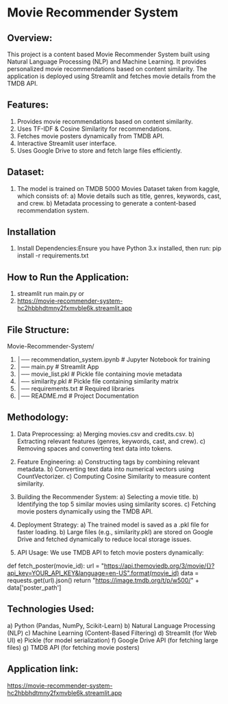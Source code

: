 # Movie Recommender System

## Overview:
This project is a content based Movie Recommender System built using Natural Language Processing (NLP) and Machine Learning. It provides personalized movie recommendations based on content similarity. The application is deployed using Streamlit and fetches movie details from the TMDB API.

## Features:
1) Provides movie recommendations based on content similarity.
2) Uses TF-IDF & Cosine Similarity for recommendations.
3) Fetches movie posters dynamically from TMDB API.
4) Interactive Streamlit user interface.
5) Uses Google Drive to store and fetch large files efficiently.

## Dataset:
1) The model is trained on TMDB 5000 Movies Dataset taken from kaggle, which consists of:
   a) Movie details such as title, genres, keywords, cast, and crew.
   b) Metadata processing to generate a content-based recommendation system.

## Installation
1) Install Dependencies:Ensure you have Python 3.x installed, then run:   pip install -r requirements.txt

## How to Run the Application:
1) streamlit run main.py   or
2) https://movie-recommender-system-hc2hbbhdtmny2fxmvble6k.streamlit.app

## File Structure:
Movie-Recommender-System/
1) │── recommendation_system.ipynb  # Jupyter Notebook for training
2) │── main.py                      # Streamlit App
3) │── movie_list.pkl                # Pickle file containing movie metadata
4) │── similarity.pkl                 # Pickle file containing similarity matrix
5) │── requirements.txt              # Required libraries
6) │── README.md                     # Project Documentation

## Methodology:

1) Data Preprocessing:
  a) Merging movies.csv and credits.csv.
  b) Extracting relevant features (genres, keywords, cast, and crew).
  c) Removing spaces and converting text data into tokens.

2) Feature Engineering:
  a) Constructing tags by combining relevant metadata.
  b) Converting text data into numerical vectors using CountVectorizer.
  c) Computing Cosine Similarity to measure content similarity.

3) Building the Recommender System:
  a) Selecting a movie title.
  b) Identifying the top 5 similar movies using similarity scores.
  c) Fetching movie posters dynamically using the TMDB API.

4) Deployment Strategy:
  a) The trained model is saved as a .pkl file for faster loading.
  b) Large files (e.g., similarity.pkl) are stored on Google Drive and fetched dynamically to reduce local storage issues.

5) API Usage: We use TMDB API to fetch movie posters dynamically:

def fetch_poster(movie_id):
    url = "https://api.themoviedb.org/3/movie/{}?api_key=YOUR_API_KEY&language=en-US".format(movie_id)
    data = requests.get(url).json()
    return "https://image.tmdb.org/t/p/w500/" + data['poster_path']

## Technologies Used:
  a) Python (Pandas, NumPy, Scikit-Learn)
  b) Natural Language Processing (NLP)
  c) Machine Learning (Content-Based Filtering)
  d)  Streamlit (for Web UI)
  e) Pickle (for model serialization)
  f) Google Drive API (for fetching large files)
  g) TMDB API (for fetching movie posters)

## Application link:
https://movie-recommender-system-hc2hbbhdtmny2fxmvble6k.streamlit.app
